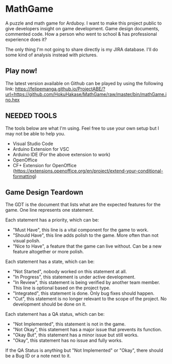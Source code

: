 # MathGame
A puzzle and math game for Arduboy.
I want to make this project public to give developers insight on game development.
Game design documents, commented code. How a person who went to school & has professional experience does it?

The only thing I'm not going to share directly is my JIRA database. I'll do some kind of analysis instead with pictures.

## Play now!

The latest version available on Github can be played by using the following link: https://felipemanga.github.io/ProjectABE/?url=https://github.com/HokuHakase/MathGame/raw/master/bin/mathGame.ino.hex

## NEEDED TOOLS
The tools below are what I'm using. Feel free to use your own setup but I may not be able to help you.

- Visual Studio Code
- Arduino Extension for VSC
- Arduino IDE (For the above extension to work)
- OpenOffice
- CF+ Extension for OpenOffice (https://extensions.openoffice.org/en/project/extend-your-conditional-formatting)

## Game Design Teardown
The GDT is the document that lists what are the expected features for the game. One line represents one statement.

Each statement has a priority, which can be:
- "Must Have", this line is a vital component for the game to work.
- "Should Have", this line adds polish to the game. More often than not visual polish.
- "Nice to Have", a feature that the game can live without. Can be a new feature altogether or more polish.

Each statement has a state, which can be:
- "Not Started", nobody worked on this statement at all.
- "In Progress", this statement is under active development.
- "In Review", this statement is being verified by another team member. This line is optional based on the project type.
- "Integrated", this statement is done. Only bug fixes should happen.
- "Cut", this statement is no longer relevant to the scope of the project. No development should be done on it.

Each statement has a QA status, which can be:
- "Not Implemented", this statement is not in the game.
- "Not Okay", this statement has a major issue that prevents its function.
- "Okay But", this statement has a minor issue but still works.
- "Okay", this statement has no issue and fully works.

If the QA Status is anything but "Not Implemented" or "Okay", there should be a Bug ID or a note next to it.

